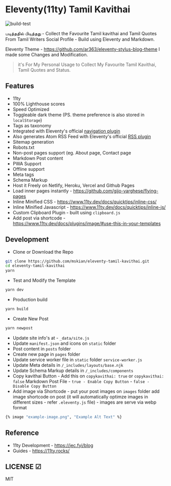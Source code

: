 # Eleventy(11ty) Tamil Kavithai

![build-test](https://github.com/mskian/eleventy-tamil-kavithai/workflows/build-test/badge.svg)  

படித்ததில் பிடித்தது - Collect the Favourite Tamil kavithai and Tamil Quotes From Tamil Writers Social Profile - Build using Eleventy and Markdown.  

Eleventy Theme - <https://github.com/ar363/eleventy-stylus-blog-theme>  I made some Changes and Modification.  

> it's For My Personal Usage to Collect My Favourite Tamil Kavithai, Tamil Quotes and Status.  

## Features

- 11ty
- 100% Lighthouse scores
- Speed Optimized
- Toggleable dark theme (PS. theme preference is also stored in `localStorage`)
- Tags as taxonomy
- Integrated with Eleventy's official [navigation plugin](https://www.11ty.dev/docs/plugins/navigation/)
- Also generates Atom RSS Feed with Eleventy's official [RSS plugin](https://www.11ty.dev/docs/plugins/rss/)
- Sitemap generation
- Robots.txt
- Non-post pages support (eg. About page, Contact page
- Markdown Post content
- PWA Support
- Offline support
- Meta tags
- Schema Markup
- Host it Freely on Netlify, Heroku, Vercel and Github Pages
- Load inner pages instantly - <https://github.com/gijo-varghese/flying-pages>
- Inline Minified CSS - <https://www.11ty.dev/docs/quicktips/inline-css/>
- Inline Minified Javascript - <https://www.11ty.dev/docs/quicktips/inline-js/>
- Custom Clipboard Plugin - built using `clipboard.js`
- Add post via shortcode - <https://www.11ty.dev/docs/plugins/image/#use-this-in-your-templates>  

## Development

- Clone or Download the Repo

```sh
git clone https://github.com/mskian/eleventy-tamil-kavithai.git
cd eleventy-tamil-kavithai
yarn
```

- Test and Modify the Template

```sh
yarn dev
```

- Production build

```sh
yarn build
```

- Create New Post

```sh
yarn newpost
```

- Update site info's at - `_data/site.js`
- Update `manifest.json` and icons on `static` folder
- Post content in `posts` folder
- Create new page in `pages` folder
- Update service worker file in `static` folder `service-worker.js`
- Update Meta details in `/_includes/layouts/base.njk`
- Update Schema Markup details in `/_includes/components`
- Copy kavithai Button - Add this on `copykavithai: true` or `copykavithai: false` Markdown Post File - `true - Enable Copy Button` - `false - Disable Copy Button`
- Add image via Shortcode - put your post images on `images` folder add image shortcode on post (it will automatically optimze images in different sizes - refer `.eleventy.js` file) - images are serve via webp format

```sh
{% image "example-image.png", "Example Alt Text" %}
```

## Reference

- 11ty Development - <https://jec.fyi/blog>
- Guides - <https://11ty.rocks/>

## LICENSE ☑

MIT
